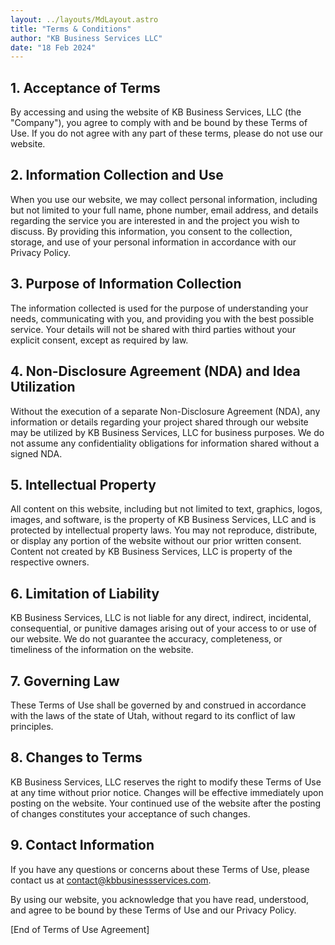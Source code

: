 ```yaml
---
layout: ../layouts/MdLayout.astro
title: "Terms & Conditions"
author: "KB Business Services LLC"
date: "18 Feb 2024"
---
```


## 1. Acceptance of Terms

By accessing and using the website of KB Business Services, LLC (the "Company"), you agree to comply with and be bound by these Terms of Use. If you do not agree with any part of these terms, please do not use our website.

## 2. Information Collection and Use

When you use our website, we may collect personal information, including but not limited to your full name, phone number, email address, and details regarding the service you are interested in and the project you wish to discuss. By providing this information, you consent to the collection, storage, and use of your personal information in accordance with our Privacy Policy.

## 3. Purpose of Information Collection

The information collected is used for the purpose of understanding your needs, communicating with you, and providing you with the best possible service. Your details will not be shared with third parties without your explicit consent, except as required by law.

## 4. Non-Disclosure Agreement (NDA) and Idea Utilization

Without the execution of a separate Non-Disclosure Agreement (NDA), any information or details regarding your project shared through our website may be utilized by KB Business Services, LLC for business purposes. We do not assume any confidentiality obligations for information shared without a signed NDA.

## 5. Intellectual Property

All content on this website, including but not limited to text, graphics, logos, images, and software, is the property of KB Business Services, LLC and is protected by intellectual property laws. You may not reproduce, distribute, or display any portion of the website without our prior written consent. Content not created by KB Business Services, LLC is property of the respective owners.

## 6. Limitation of Liability

KB Business Services, LLC is not liable for any direct, indirect, incidental, consequential, or punitive damages arising out of your access to or use of our website. We do not guarantee the accuracy, completeness, or timeliness of the information on the website.

## 7. Governing Law

These Terms of Use shall be governed by and construed in accordance with the laws of the state of Utah, without regard to its conflict of law principles.

## 8. Changes to Terms

KB Business Services, LLC reserves the right to modify these Terms of Use at any time without prior notice. Changes will be effective immediately upon posting on the website. Your continued use of the website after the posting of changes constitutes your acceptance of such changes.

## 9. Contact Information

If you have any questions or concerns about these Terms of Use, please contact us at [contact@kbbusinessservices.com](contact@kbbusinessservices.com).

By using our website, you acknowledge that you have read, understood, and agree to be bound by these Terms of Use and our Privacy Policy.

[End of Terms of Use Agreement]